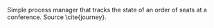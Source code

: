 Simple process manager that tracks the state of an order of seats at a conference. Source \cite{journey}.